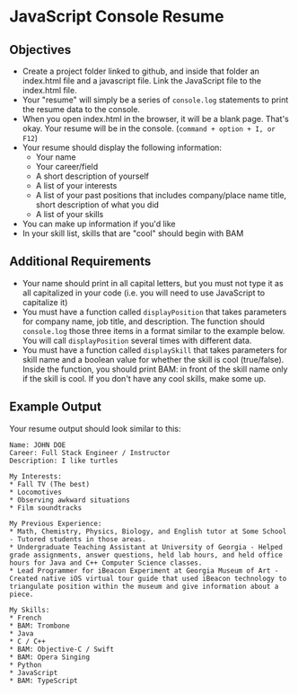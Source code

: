 # JavaScript Console Resume
## Objectives
- Create a project folder linked to github, and inside that folder an index.html file and a javascript file. Link the JavaScript file to the index.html file.
- Your "resume" will simply be a series of `console.log` statements to print the resume data to the console.
- When you open index.html in the browser, it will be a blank page. That's okay. Your resume will be in the console. (`command + option + I, or F12`)
- Your resume should display the following information:
    - Your name
    - Your career/field
    - A short description of yourself
    - A list of your interests
    - A list of your past positions that includes company/place name title, short description of what you did
    - A list of your skills
- You can make up information if you'd like
- In your skill list, skills that are "cool" should begin with BAM

## Additional Requirements
- Your name should print in all capital letters, but you must not type it as all capitalized in your code (i.e. you will need to use JavaScript to capitalize it)
- You must have a function called `displayPosition` that takes parameters for company name, job title, and description. The function should `console.log` those three items in a format similar to the example below. You will call `displayPosition` several times with different data.
- You must have a function called `displaySkill` that takes parameters for skill name and a boolean value for whether the skill is cool (true/false). Inside the function, you should print BAM: in front of the skill name only if the skill is cool. If you don't have any cool skills, make some up.
## Example Output
Your resume output should look similar to this:

    Name: JOHN DOE
    Career: Full Stack Engineer / Instructor
    Description: I like turtles

    My Interests:
    * Fall TV (The best)
    * Locomotives
    * Observing awkward situations
    * Film soundtracks

    My Previous Experience:
    * Math, Chemistry, Physics, Biology, and English tutor at Some School - Tutored students in those areas.
    * Undergraduate Teaching Assistant at University of Georgia - Helped grade assignments, answer questions, held lab hours, and held office hours for Java and C++ Computer Science classes.
    * Lead Programmer for iBeacon Experiment at Georgia Museum of Art - Created native iOS virtual tour guide that used iBeacon technology to triangulate position within the museum and give information about a piece.

    My Skills:
    * French
    * BAM: Trombone
    * Java
    * C / C++
    * BAM: Objective-C / Swift
    * BAM: Opera Singing
    * Python
    * JavaScript
    * BAM: TypeScript
  